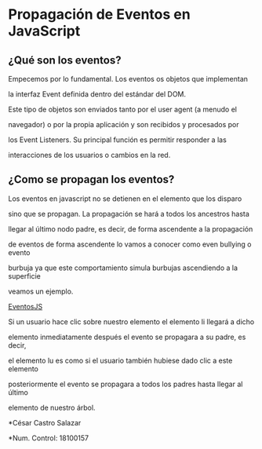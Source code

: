 # Propagación de Eventos en JavaScript

## ¿Qué son los eventos?

Empecemos por lo fundamental. Los eventos os objetos que implementan 

la interfaz Event definida dentro del estándar del DOM.

Este tipo de objetos son enviados tanto por el user agent (a menudo el

navegador) o por la propia aplicación y son recibidos y procesados por

los Event Listeners. Su principal función es permitir responder a las 

interacciones de los usuarios o cambios en la red.

## ¿Como se propagan los eventos?

Los eventos en javascript no se detienen en el elemento que los disparo 

sino que se propagan. La propagación se hará a todos los ancestros hasta 

llegar al último nodo padre, es decir, de forma ascendente a la propagación 

de eventos de forma ascendente lo vamos a conocer como even bullying o evento 

burbuja ya que este comportamiento simula burbujas ascendiendo a la superficie 

veamos un ejemplo.

[EventosJS](IMG/EventosJS.jpg)

Si un usuario hace clic sobre nuestro elemento el elemento  li llegará a dicho 

elemento inmediatamente después el evento se propagara a su padre, es decir, 

el elemento lu es como si el usuario también hubiese dado clic a este elemento 

posteriormente el evento se propagara a todos los padres hasta llegar al último

elemento de nuestro árbol.

*César Castro Salazar

*Num. Control: 18100157